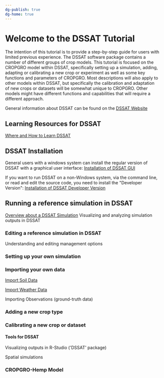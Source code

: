 ```yaml
---
dg-publish: true
dg-home: true
---
```


# Welcome to the DSSAT Tutorial


The intention of this tutorial is to provide a step-by-step guide for users with limited previous experience. The DSSAT software package contains a number of different groups of crop models. This tutorial is focused on the CROPGRO model within DSSAT, specifically setting up a simulation, adding, adapting or calibrating a new crop or experiment as well as some key functions and parameters of CROPGRO. Most descriptions will also apply to other models within DSSAT, but specifically the calibration and adaptation of new crops or datasets will be somewhat unique to CROPGRO. Other models might have different functions and capabilities that will require a different approach. 

General information about DSSAT can be found on the [DSSAT Website](https://dssat.net/)


## Learning Resources for DSSAT

[Where and How to Learn DSSAT](../src/site/notes/DSSAT-Tutorial-GitHub/docs/DSSAT%20Learning%20Resources/Where%20and%20How%20to%20Learn%20DSSAT.md)


## DSSAT Installation

General users with a windows system can install the regular version of DSSAT with a graphical user interface: [Installation of DSSAT GUI](DSSAT%20Setup/Installation%20of%20DSSAT%20GUI.md)

If you want to run DSSAT on a non-Windows system, via the command line, or read and edit the source code, you need to install the "Developer Version": [Installation of DSSAT Developer Version](DSSAT%20Setup/Installation%20of%20DSSAT%20Developer%20Version.md)



## Running a reference simulation in DSSAT

[Overview about a DSSAT Simulation](Creating%20and%20Running%20a%20DSSAT%20Simulation/Overview%20about%20a%20DSSAT%20Simulation.md)
Visualizing and analyzing simulation outputs in DSSAT



### Editing a reference simulation in DSSAT

Understanding and editing management options 


### Setting up your own simulation




### Importing your own data

[Import Soil Data](Creating%20own%20simulation%20in%20DSSAT/Data%20Import%20and%20Management/Import%20Soil%20Data.md)

[Import Weather Data](Creating%20own%20simulation%20in%20DSSAT/Data%20Import%20and%20Management/Import%20Weather%20Data.md)


Importing Observations (ground-truth data)


### Adding a new crop type




### Calibrating a new crop or dataset


#### Tools for DSSAT

Visualizing outputs in R-Studio ('DSSAT' package)

Spatial simulations





### CROPGRO-Hemp Model

